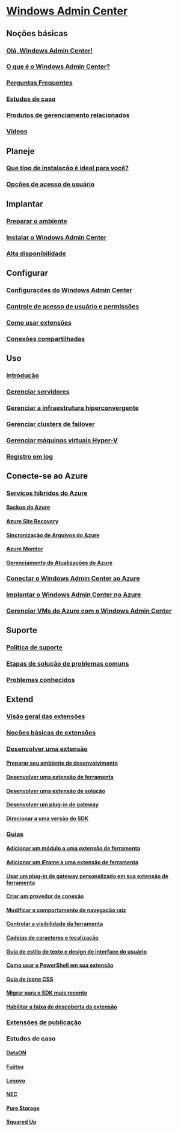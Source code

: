 # [Windows Admin Center](overview.md)

## Noções básicas
### [Olá, Windows Admin Center!](understand/windows-admin-center.md)
### [O que é o Windows Admin Center?](understand/what-is.md)
### [Perguntas Frequentes](understand/faq.md)
### [Estudos de caso](understand/case-studies.md)
### [Produtos de gerenciamento relacionados](understand/related-management.md)
### [Vídeos](understand/videos.md)

## Planeje
### [Que tipo de instalação é ideal para você?](plan/installation-options.md)
### [Opções de acesso de usuário](plan/user-access-options.md)

## Implantar
### [Preparar o ambiente](deploy/prepare-environment.md)
### [Instalar o Windows Admin Center](deploy/install.md)
### [Alta disponibilidade](deploy/high-availability.md)


## Configurar
### [Configurações do Windows Admin Center](configure/settings.md)
### [Controle de acesso de usuário e permissões](configure/user-access-control.md)
### [Como usar extensões](configure/using-extensions.md)
### [Conexões compartilhadas](configure/shared-connections.md)

## Uso
### [Introdução](use/get-started.md)
### [Gerenciar servidores](use/manage-servers.md)
### [Gerenciar a infraestrutura hiperconvergente](use/manage-hyper-converged.md)
### [Gerenciar clusters de failover](use/manage-failover-clusters.md)
### [Gerenciar máquinas virtuais Hyper-V](use/manage-virtual-machines.md)
### [Registro em log](use/logging.md)


## Conecte-se ao Azure
### [Serviços híbridos do Azure](azure/index.md)
#### [Backup do Azure](azure/azure-backup.md)
#### [Azure Site Recovery](azure/azure-site-recovery.md)
#### [Sincronização de Arquivos do Azure](azure/azure-file-sync.md)
#### [Azure Monitor](azure/azure-monitor.md)
#### [Gerenciamento de Atualizações do Azure](azure/azure-update-management.md)
### [Conectar o Windows Admin Center ao Azure](azure/azure-integration.md)
### [Implantar o Windows Admin Center no Azure](azure/deploy-wac-in-azure.md)
### [Gerenciar VMs do Azure com o Windows Admin Center](azure/manage-azure-vms.md)

## Suporte
### [Política de suporte](support/index.md)
### [Etapas de solução de problemas comuns](support/troubleshooting.md)
### [Problemas conhecidos](support/known-issues.md)


## Extend
### [Visão geral das extensões](extend/extensibility-overview.md)
### [Noções básicas de extensões](extend/understand-extensions.md)
### [Desenvolver uma extensão](extend/developing-extensions.md)
#### [Preparar seu ambiente de desenvolvimento](extend/prepare-development-environment.md)
#### [Desenvolver uma extensão de ferramenta](extend/develop-tool.md)
#### [Desenvolver uma extensão de solução](extend/develop-solution.md)
#### [Desenvolver um plug-in de gateway](extend/develop-gateway-plugin.md)
#### [Direcionar a uma versão do SDK](extend/target-sdk-version.md)
### [Guias](extend/guides.md)
#### [Adicionar um módulo a uma extensão de ferramenta](extend/guides/add-module.md)
#### [Adicionar um iFrame a uma extensão de ferramenta](extend/guides/add-iFrame.md)
#### [Usar um plug-in de gateway personalizado em sua extensão de ferramenta](extend/guides/use-custom-gateway-plugin.md)
#### [Criar um provedor de conexão](extend/guides/create-connection-provider.md)
#### [Modificar o comportamento de navegação raiz](extend/guides/modify-root-navigation.md)
#### [Controlar a visibilidade da ferramenta](extend/guides/dynamic-tool-display.md)
#### [Cadeias de caracteres e localização](extend/guides/strings-localization.md)
#### [Guia de estilo de texto e design de interface do usuário](extend/guides/ui-text-style-guide.md)
#### [Como usar o PowerShell em sua extensão](extend/guides/powershell.md)
#### [Guia de ícone CSS](extend/guides/cssicons.md)
#### [Migrar para o SDK mais recente](extend/guides/migration-guide-0_1-1_0.md)
#### [Habilitar a faixa de descoberta da extensão](extend/guides/extension-discovery-banner.md)
### [Extensões de publicação](extend/publish-extensions.md)
### Estudos de caso
#### [DataON](extend/case-studies/dataon.md)
#### [Fujitsu](extend/case-studies/fujitsu.md)
#### [Lenovo](extend/case-studies/lenovo.md)
#### [NEC](extend/case-studies/nec.md)
#### [Pure Storage](extend/case-studies/purestorage.md)
#### [Squared Up](extend/case-studies/squared-up.md)


